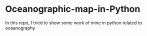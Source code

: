# Oceanographic-map-in-Python
In this repo, I tried to show some work of mine in python related to oceanography
